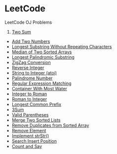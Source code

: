 # LeetCode
LeetCode OJ Problems

1. [Two Sum](Two-Sum.md)
- [Add Two Numbers](Add-Two-Numbers.md)
- [Longest Substring Without Repeating Characters](Longest-Substring-Without-Repeating-Characters.md)
- [Median of Two Sorted Arrays](Median-of-Two-Sorted-Arrays.md)
- [Longest Palindromic Substring](Longest-Palindromic-Substring.md)
- [ZigZag Conversion](ZigZag-Conversion.md)
- [Reverse Integer](Reverse-Integer.md)
- [String to Integer (atoi)](String-to-Integer(atoi).md)
- [Palindrome Number](Palindrome-Number.md)
- [Regular Expression Matching](Regular-Expression-Matching.md)
- [Container With Most Water](Container-With-Most-Water.md)
- [Integer to Roman](Integer-to-Roman.md)
- [Roman to Integer](Roman-to-Integer.md)
- [Longest Common Prefix](Longest-Common-Prefix.md)
- [3Sum](3Sum.md)
- [Valid Parentheses](Valid-Parentheses.md)
- [Merge Two Sorted Lists](Merge-Two-Sorted-Lists.md)
- [Remove Duplicates from Sorted Array](Remove-Duplicates-from-Sorted-Array.md)
- [Remove Element](Remove-Element.md)
- [Implement strStr()](Implement-strStr().md)
- [Search Insert Position](Search-Insert-Position.md)
- [Count and Say](Count-and-Say.md)